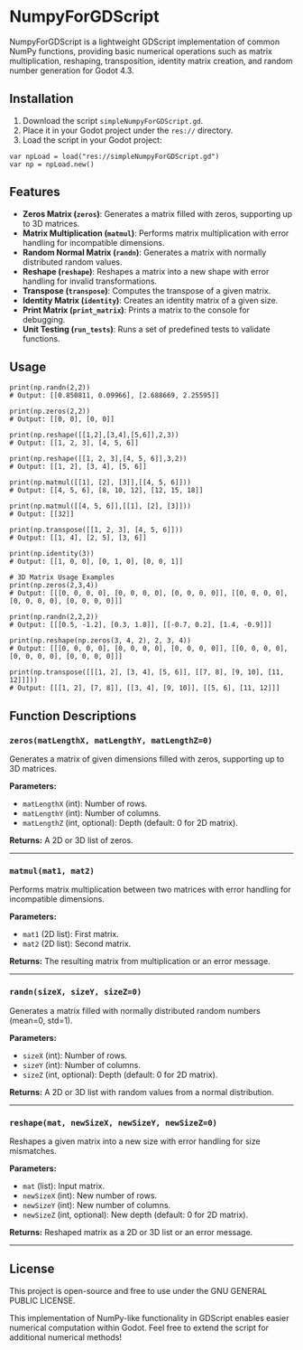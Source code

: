 # NumpyForGDScript

NumpyForGDScript is a lightweight GDScript implementation of common NumPy functions, providing basic numerical operations such as matrix multiplication, reshaping, transposition, identity matrix creation, and random number generation for Godot 4.3.

## Installation

1. Download the script `simpleNumpyForGDScript.gd`.
2. Place it in your Godot project under the `res://` directory.
3. Load the script in your Godot project:

```gdscript
var npLoad = load("res://simpleNumpyForGDScript.gd")
var np = npLoad.new()
```

## Features

- **Zeros Matrix (`zeros`)**: Generates a matrix filled with zeros, supporting up to 3D matrices.
- **Matrix Multiplication (`matmul`)**: Performs matrix multiplication with error handling for incompatible dimensions.
- **Random Normal Matrix (`randn`)**: Generates a matrix with normally distributed random values.
- **Reshape (`reshape`)**: Reshapes a matrix into a new shape with error handling for invalid transformations.
- **Transpose (`transpose`)**: Computes the transpose of a given matrix.
- **Identity Matrix (`identity`)**: Creates an identity matrix of a given size.
- **Print Matrix (`print_matrix`)**: Prints a matrix to the console for debugging.
- **Unit Testing (`run_tests`)**: Runs a set of predefined tests to validate functions.

## Usage

```gdscript
print(np.randn(2,2))
# Output: [[0.850811, 0.09966], [2.688669, 2.25595]]

print(np.zeros(2,2))
# Output: [[0, 0], [0, 0]]

print(np.reshape([[1,2],[3,4],[5,6]],2,3))
# Output: [[1, 2, 3], [4, 5, 6]]

print(np.reshape([[1, 2, 3],[4, 5, 6]],3,2))
# Output: [[1, 2], [3, 4], [5, 6]]

print(np.matmul([[1], [2], [3]],[[4, 5, 6]]))
# Output: [[4, 5, 6], [8, 10, 12], [12, 15, 18]]

print(np.matmul([[4, 5, 6]],[[1], [2], [3]]))
# Output: [[32]]

print(np.transpose([[1, 2, 3], [4, 5, 6]]))
# Output: [[1, 4], [2, 5], [3, 6]]

print(np.identity(3))
# Output: [[1, 0, 0], [0, 1, 0], [0, 0, 1]]

# 3D Matrix Usage Examples
print(np.zeros(2,3,4))
# Output: [[[0, 0, 0, 0], [0, 0, 0, 0], [0, 0, 0, 0]], [[0, 0, 0, 0], [0, 0, 0, 0], [0, 0, 0, 0]]]

print(np.randn(2,2,2))
# Output: [[[0.5, -1.2], [0.3, 1.8]], [[-0.7, 0.2], [1.4, -0.9]]]

print(np.reshape(np.zeros(3, 4, 2), 2, 3, 4))
# Output: [[[0, 0, 0, 0], [0, 0, 0, 0], [0, 0, 0, 0]], [[0, 0, 0, 0], [0, 0, 0, 0], [0, 0, 0, 0]]]

print(np.transpose([[[1, 2], [3, 4], [5, 6]], [[7, 8], [9, 10], [11, 12]]]))
# Output: [[[1, 2], [7, 8]], [[3, 4], [9, 10]], [[5, 6], [11, 12]]]
```

## Function Descriptions

### `zeros(matLengthX, matLengthY, matLengthZ=0)`
Generates a matrix of given dimensions filled with zeros, supporting up to 3D matrices.

**Parameters:**
- `matLengthX` (int): Number of rows.
- `matLengthY` (int): Number of columns.
- `matLengthZ` (int, optional): Depth (default: 0 for 2D matrix).

**Returns:** A 2D or 3D list of zeros.

---

### `matmul(mat1, mat2)`
Performs matrix multiplication between two matrices with error handling for incompatible dimensions.

**Parameters:**
- `mat1` (2D list): First matrix.
- `mat2` (2D list): Second matrix.

**Returns:** The resulting matrix from multiplication or an error message.

---

### `randn(sizeX, sizeY, sizeZ=0)`
Generates a matrix filled with normally distributed random numbers (mean=0, std=1).

**Parameters:**
- `sizeX` (int): Number of rows.
- `sizeY` (int): Number of columns.
- `sizeZ` (int, optional): Depth (default: 0 for 2D matrix).

**Returns:** A 2D or 3D list with random values from a normal distribution.

---

### `reshape(mat, newSizeX, newSizeY, newSizeZ=0)`
Reshapes a given matrix into a new size with error handling for size mismatches.

**Parameters:**
- `mat` (list): Input matrix.
- `newSizeX` (int): New number of rows.
- `newSizeY` (int): New number of columns.
- `newSizeZ` (int, optional): New depth (default: 0 for 2D matrix).

**Returns:** Reshaped matrix as a 2D or 3D list or an error message.

---

## License

This project is open-source and free to use under the GNU GENERAL PUBLIC LICENSE.

This implementation of NumPy-like functionality in GDScript enables easier numerical computation within Godot. Feel free to extend the script for additional numerical methods!


